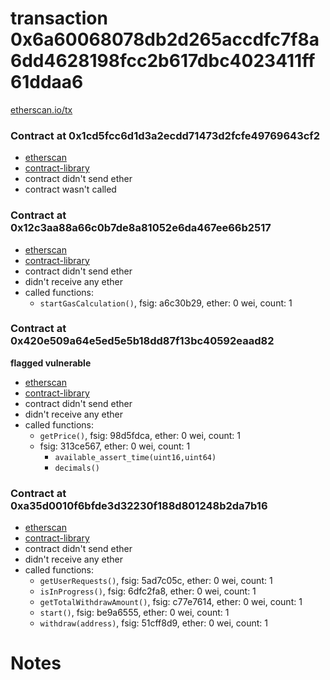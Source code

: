# transaction 0x6a60068078db2d265accdfc7f8a6dd4628198fcc2b617dbc4023411ff61ddaa6

[etherscan.io/tx](https://etherscan.io/tx/0x6a60068078db2d265accdfc7f8a6dd4628198fcc2b617dbc4023411ff61ddaa6)


### Contract at 0x1cd5fcc6d1d3a2ecdd71473d2fcfe49769643cf2

* [etherscan](https://etherscan.io/address/0x1cd5fcc6d1d3a2ecdd71473d2fcfe49769643cf2)
* [contract-library](https://contract-library.com/contracts/Ethereum/1cd5fcc6d1d3a2ecdd71473d2fcfe49769643cf2)
* contract didn't send ether
* contract wasn't called


### Contract at 0x12c3aa88a66c0b7de8a81052e6da467ee66b2517

* [etherscan](https://etherscan.io/address/0x12c3aa88a66c0b7de8a81052e6da467ee66b2517)
* [contract-library](https://contract-library.com/contracts/Ethereum/12c3aa88a66c0b7de8a81052e6da467ee66b2517)
* contract didn't send ether
* didn't receive any ether
* called functions:
    * `startGasCalculation()`, fsig: a6c30b29, ether: 0 wei, count: 1


### Contract at 0x420e509a64e5ed5e5b18dd87f13bc40592eaad82

**flagged vulnerable**

* [etherscan](https://etherscan.io/address/0x420e509a64e5ed5e5b18dd87f13bc40592eaad82)
* [contract-library](https://contract-library.com/contracts/Ethereum/420e509a64e5ed5e5b18dd87f13bc40592eaad82)
* contract didn't send ether
* didn't receive any ether
* called functions:
    * `getPrice()`, fsig: 98d5fdca, ether: 0 wei, count: 1
    * fsig: 313ce567, ether: 0 wei, count: 1
        * `available_assert_time(uint16,uint64)`
        * `decimals()`


### Contract at 0xa35d0010f6bfde3d32230f188d801248b2da7b16

* [etherscan](https://etherscan.io/address/0xa35d0010f6bfde3d32230f188d801248b2da7b16)
* [contract-library](https://contract-library.com/contracts/Ethereum/a35d0010f6bfde3d32230f188d801248b2da7b16)
* contract didn't send ether
* didn't receive any ether
* called functions:
    * `getUserRequests()`, fsig: 5ad7c05c, ether: 0 wei, count: 1
    * `isInProgress()`, fsig: 6dfc2fa8, ether: 0 wei, count: 1
    * `getTotalWithdrawAmount()`, fsig: c77e7614, ether: 0 wei, count: 1
    * `start()`, fsig: be9a6555, ether: 0 wei, count: 1
    * `withdraw(address)`, fsig: 51cff8d9, ether: 0 wei, count: 1

# Notes

